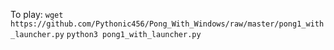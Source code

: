 To play:
`wget https://github.com/Pythonic456/Pong_With_Windows/raw/master/pong1_with_launcher.py`
`python3 pong1_with_launcher.py`